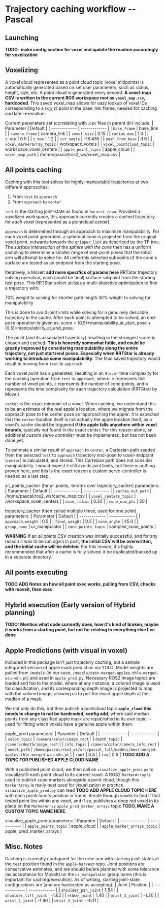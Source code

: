 # Trajectory caching workflow -- Pascal

## Launching

**TODO- make config section for voxel and update the readme accordingly for voxelization**


## Voxelizing
A voxel cloud represented as a point cloud topic (voxel midpoints) is automatically generated based on set user parameters, such as radius, height, size, etc. A point cloud is generated every second. **A voxel-map CSV is written to the current ROS workspace root as `voxel_map.csv`, hardcoded**. This saved voxel_map allows for easy lookup of voxel IDs corresponding to a (x,y,z) point in the base_link frame, needed for caching and later-execution. 

Current parameters set (correlating with .csv files in parent dir) include:
| Parameter | Default |
| ------------- | ------------- |
| `base_frame`  | base_link |
| `camera_frame`  | camera_link |
| `voxel_size`  | 0.15 |
| `radius_max`  | 1.0 |
| `z_min`  | 0.0 |
| `z_max`  | 1.2 |
| `cut_angle`  | -18.435 |
| `push_from_base`  | 0.6 |
| `voxel_markerarray_topic`  | workspace_voxels |
| `voxel_pointcloud_topic`  | workspace_voxel_centers |
| `apple_point_topic`  | apple_cloud |
| `voxel_map_path`  | /home/pascal/ros2_ws/voxel_map.csv |

## All points caching
Caching with this tool solves for highly-manipulable trajectories at two different approaches:
1. From `test` to `approach`
2. From `approach` to `center`

`test` is the starting joint-state as found in `harvest-repo`. Provided a voxelized workspace, this approach currently creates a cached trajectory for *each voxel* (represented as a pointcloud center).

`approach` is determined through an approach to maximize manipulability. For each voxel point generated, a spherical cone is projected from the original voxel point, outwards towards the `gripper_link` as described by the TF tree. The *surface intersection of the sphere with the cone* then has a uniform sampling to determine a smaller range of end-point poses that the robot arm will attempt to solve for. All uniformly selected subpoints of the cone's surface are tested as an endpoint from the starting pose.

Iteratively, a MoveIt **add more specifics of params here** RRTStar trajectory solving operation, each (could be final) surface subpoint from the starting test pose. This RRTStar solver utilizes a multi-objective optimization to find a trajectory with:

70% weight to solving for shorter path length
30% weight to solving for manipulability

This is done to avoid joint limits while solving for a genuinely desirable trajectory in the cache. After each point is attempted to be solved, an end-pose operation is given as:
score = (0.5)*manipulability_at_start_pose + (0.5)*manipulability_at_end_pose.

The point (and its associated trajectory) resulting in the strongest score is chosen and cached. **This is honestly somewhat futile, and could be greatly improved by considering manipulability along the entire trajectory, not just start/end poses. Especially when RRTStar is already working to introduce some manipulability.** The final saved trajectory would result in moving from `test` to `approach`.

Each voxel point has a generated, resulting in an `O(vcm)` time complexity for the caching operation from `test` to `approach`, where:
`v` represents the number of voxel points,
`c` represents the number of cone points, and
`m` represents the time complexity for each trajectory calculation (RRTStar) by MoveIt

`center` is the exact midpoint of a voxel. When caching, we understand this to be an estimate of the real apple's location, where we migrate from the approach pose to the center pose as 'approaching the apple'. It is expected that the `center` location itself is not actually the apple location itself, as a voxel's cache should be triggered **if the apple falls anywhere within voxel bounds**, typically not found in the exact center. For this reason alone, an additional custom *servo controller* must be implemented, but has not been done yet.

To estimate a similar result of `approach` to `center`, a Cartesian path seeded from the selected `test` to `approach` trajectory end-pose to voxel-midpoint (`center`) is calculated, and stored. This Cartesian path does not consider manipulability. I would expect it still avoids joint limits, but there is nothing proven here, and this is the exact reason a custom servo-controller is needed as a last step.

all_points_cacher (for all points, iterates over trajectory_cacher) parameters:
| Parameter | Default |
| ------------- | ------------- |
| `caches_out_path`  | /home/pascal/ros2_ws/cache_map.csv |
| `voxel_centers_topic`  | /workspace_voxel_centers |
| `cone_radius`  | 0.20 |
| `cone_num_pts`  | 20 |

trajectory_cacher (then called multiple times, used for one point) parameters:
| Parameter | Default |
| ------------- | ------------- |
| `approach_weight`  | 0.5 |
| `final_weight`  | 0.5 |
| `cone_angle`  | 45.0 |
| `group_name`  | ur_manipulator |
| `cone_points_topic`  | sampled_cone_points |



**WARNING** If an *all points CSV* creation was initially successful, and for any reason it was to be run again in post, **the initial CSV will be overwritten, and the initial cache will be deleted**. For this reason, it's highly recommended that after a cache is fully solved, it be duplicated/backed up in a separate directory.

## All points executing
**TODO ADD Notes on how all point exec works, pulling from CSV, checks with moveit, then exec**

## Hybrid execution (Early version of Hybrid planning)
**TODO: Mention what code currently does, how it's kind of broken, maybe it works from a starting point, but not for relating to everything else I've done**

## Apple Predictions (with visual in voxel)
Included in this package isn't just trajectory caching, but a sample integrated version of apple mask prediction via YOLO. Model weights are pulled from `/models` (in our case, `/models/best-merged-apples-thlo-merged-wsu-v8n.pt`) and used in `apple_pred.py`. Necessary ROS2 image topics are loaded and fed to the model, where at any instance, a colored image is used for classification, and its corresponding depth image is projected to map with the colored image, allowing us to pull the exact apple depth at the median of a mask.

We not only do this, but then publish a pointcloud topic **`apple_cloud` this needs to change to not be hardcoded, config add**, where said median points from any classified apple mask are republished in its own topic -- used for fitting which voxels have a genuine apple within them.

apple_pred parameters:
| Paramter  | Default |
| ------------- | ------------- |
| `color_topic`  | `/camera/color/image_rect` |
| `depth_topic`  | `/camera/depth/image_rect` |
| `info_topic`  | `/camera/color/camera_info_rect` |
| `model_path`  | `/home/pascal/ros2_ws/src/pascal_full/models/best-merged-apples-thlo-merged-wsu-v8n.pt` |
| `conf`  | 0.4 |
| `iou`  | 0.6 |
**TODO ADD A TOPIC FOR PUBLISHED APPLE CLOUD NAME**

With a published point cloud, we then call on `visualize_apple_pred.py` to visualize/ID each point cloud to its correct voxel. A ROS2 `MarkerArray` is used to publish cube markers alongside a point cloud, though this `MarkerArray` is really best used for visualization in practice. `visualize_apple_pred.py` can read **TODO ADD APPLE CLOUD TOPIC HERE** with each pointcloud's position in frame, iterate through voxels to find if that tested point lies within any voxel, and if so, publishes a deep red voxel in its place on the `MarkerArray` `apple_pred_marker_arrays` topic **TODO, MAKE A CUSTOM TOPIC NAME HERE**.

visualize_apple_pred parameters:
| Paramter  | Default |
| ------------- | ------------- |
| `apple_points_topic` | apple_cloud |
| `apple_marker_arrays_topic` | apple_pred_marker_arrays |


## Misc. Notes
Caching is currently configured for the ur5e arm with starting joint-states at the `test` position found in the `apple-harvest` repo. Joint positions are conservative estimates, and are should be/are planned with some tolerance (as acceptance for MoveIt) on the `ur_manipulator` group name (this is important for caching/execution). As of writing, starting joint-state configurations are (and are hardcoded as accepting):
| Joint  | Position |
| ------------- | ------------- |
| `shoulder_pan_joint`  | 1.54 |
| `shoulder_lift_joint`  | -1.62 |
| `elbow_joint`  | 1.40 |
| `wrist_1_joint`  | -1.20 |
| `wrist_2_joint`  | -1.60 |
| `wrist_3_joint`  | -0.11 |

